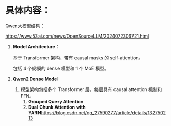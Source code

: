 # 具体内容：

Qwen大模型结构：

https://www.53ai.com/news/OpenSourceLLM/2024072306721.html

1. **Model Architecture：**
    
    基于 Transformer 架构，带有 causal masks 的 self-attention。
    
    包括 4 个规模的 dense 模型和 1 个 MoE 模型。
    
2. **Qwen2 Dense Model**
    1. 模型架构包括多个 Transformer 层，每层具有 causal attention 机制和 FFN。
        1. **Grouped Query Attention**
        2. **Dual Chunk Attention with YARN**https://blog.csdn.net/qq_27590277/article/details/132750213